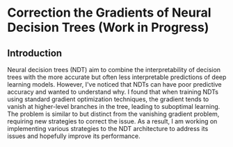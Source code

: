 # Correction the Gradients of Neural Decision Trees (Work in Progress)

## Introduction

Neural decision trees (NDT) aim to combine the interpretability of decision trees with the more accurate but often less interpretable predictions of deep learning models. However, I've noticed that NDTs can have poor predictive accuracy and wanted to understand why. I found that when training NDTs using standard gradient optimization techniques, the gradient tends to vanish at higher-level branches in the tree, leading to suboptimal learning. The problem is similar to but distinct from the vanishing gradient problem, requiring new strategies to correct the issue. As a result, I am working on implementing various strategies to the NDT architecture to address its issues and hopefully improve its performance.

